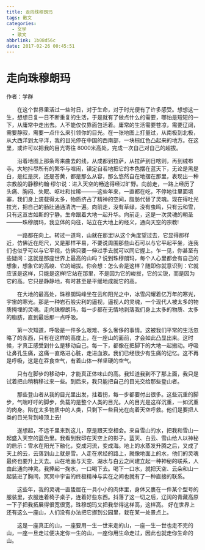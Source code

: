 ```yaml
---
title: 走向珠穆朗玛
tags: 散文
categories:
  - 文学
  - 散文
abbrlink: 1b08d56c
date: 2017-02-26 00:45:51
---
```

  
# 走向珠穆朗玛

 作者：学群

&emsp;&emsp;在这个世界里活过一些时日，对于生命，对于时光便有了许多感受。想想这一生，想想日复一日不断重复的生活，于是就有了做点什么的需要，哪怕是短短的一下，从庸常中走出去。人不能仅仅靠面包活着。庸常的生活需要苍凉，需要辽阔，需要静寂，需要一点什么来引领你的目光。在一张地图上打量过，从南极到北极，从大西洋到太平洋，我的目光停在中国的西南部，一块棕红色凸起来的地方。在这里，或许可以把我的目光寄往 8000米高处，完成一次自己对自己的超拔。

&emsp;&emsp;沿着地图上那条弯来曲去的线，从成都到拉萨，从拉萨到日喀则，再到绒布寺。大地抖尽所有的繁华与喧闹，镇定自若地把它的本色摆在蓝天下，无论是黑是白，是红是灰，还是苍黄，都是那么从容，那么悠然自在地摆在那里，表现出一种宗教般的静穆约翰·缪尔说：进入天空的畅途得经过旷野。向前走，一路上经历了头痛、胸闷、失眠、呕吐和拉稀———这些年来，一直都在吃，不停地往里面填塞，我们身上装载得太多，物质挤占了精神的空间，脂肪代替了灵魂。现在得吐光拉光，把自己的肠肚通通清洗一遍。向前走，没有草绿，没有虫鸣，只有云和雪，只有这亘古如斯的宁静。生命跟着大地一起升华。向前走，这是一次灵魂的朝圣———珠穆朗玛，我立体的向往，站立在大地上的经义，通向天空的宗教!

&emsp;&emsp;一路都在向上。转过一道弯，山就在那里!从这个角度望过去，它显得那样近，仿佛近在咫尺，又是那样平易，不要说周围那些山石可以与它平起平坐，连我们也似乎可以与它平视，仿佛只要一伸过手去就可以同它握上。乍一见，你甚至有些疑问：这就是那座世界上最高的山吗？说到珠穆朗玛，每个人心里都会有自己的想象，想象它的高峻、它的峭拔。你会想：怎么会是这样？随即你就意识到：它就应该是这样，只能是这样!它站在那里，不是因为它的峻拔，它的尖锐，而是因为它的高。它只是静静地，有时甚至是平缓地成就它的高。

&emsp;&emsp;在大地的最高处，珠穆朗玛峰坐在云和阳光之中，冰雪闪耀着亿万年的寒光，宇宙的寒光。那是一种岩石般尖利的逼视，逼视人的灵魂，一个现代人被太多的物质掩埋的灵魂。走向珠穆朗玛，每一步都在无情地剥落我们身上太多的物质、太多的脂肪，直到最后那一点呼吸。

&emsp;&emsp;第一次知道，呼吸是一件多么艰难、多么奢侈的事情。这被我们平常的生活忽略了的东西，只有在这样的高度上，在一座山的面前，才会如此凸显出来。这时候，才真正感受到什么是移动自己。每一下，都像在把脚下的大地一起搬动。呼吸让鼻孔生痛，这痛一直烙进心脏，走进血液。我们已经很少有生痛的记忆。这不再是呼吸，这是在吞食空气，有着山体一样坚硬的空气。

&emsp;&emsp;只有在脚步的移动中，才能真正体味山的高。我知道我到不了那上面，我只是试着把山稍稍移过来一些。到后来，我只能把自己的目光交给那些登山者。

&emsp;&emsp;那些登山者从我的目光里出发，拄着拐，每一步都要付出很多。这些沉重的脚步，气喘吁吁的脚步，负载的是整个人类的目光。人的目光是这样沉重，一如沉重的肉身。陷在太多物质中的人类，只剩下一些目光在向着天空呼救。他们是要把人类的目光背到峰顶上去!

&emsp;&emsp;遂想起，不远千里来到这儿，原是跟天空相会。来自雪山的水，把我和雪山一起盛入天空的蓝色里。我看到我印在天空上的影子。蓝天、白云、雪山给人以神秘的启示：雪水在阳光下融化，变成河流，变成海。地上的水蒸发升腾之后，又成了天上的云，云落到山上就是雪。人走在求经的路上，就像地面上的水，他们的灵魂最终也要升上天去。山在地面与天空、湖水与白云之间建立起一种神秘的联系，人由此通向神灵。我捧起一掬水，一口喝下去。喝下一口水，就把天空、云朵和山一起装进了胸间，冥冥中宇宙的终极精神与实在之间也就有了一种直接的联系。

&emsp;&emsp;这些年，我的灵魂一直蛰居在一具小小的肉体里，身体又裹在一件某个型号的服装里，衣服连着椅子桌子，连着好些东西。抖落了这一切之后，辽阔的青藏高原一下子把我拓展得很宽很宽，珠穆朗玛又把我举得这样高，这样高。 好在世界上还有这么一座山，人们没有办法把它挪到公园里，栽在某一处景点上。

&emsp;&emsp;这是一座真正的山，一座要用一生一世来走的山，一座一生一世也走不完的山，一座一旦走过便决定你一生的山，一座你用生命走过，因此也就走你生命的山。